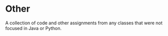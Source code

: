 # Other
A collection of code and other assignments from any classes that were not focused in Java or Python. 
